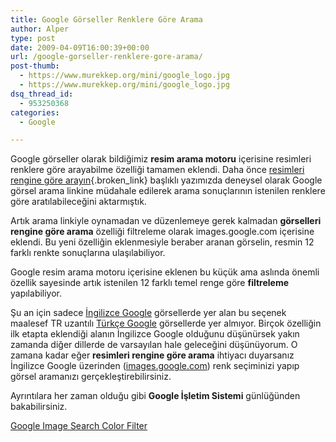 ```yaml
---
title: Google Görseller Renklere Göre Arama
author: Alper
type: post
date: 2009-04-09T16:00:39+00:00
url: /google-gorseller-renklere-gore-arama/
post-thumb:
  - https://www.murekkep.org/mini/google_logo.jpg
  - https://www.murekkep.org/mini/google_logo.jpg
dsq_thread_id:
  - 953250368
categories:
  - Google

---
```

Google görseller olarak bildiğimiz **resim arama motoru** içerisine resimleri renklere göre arayabilme özelliği tamamen eklendi. Daha önce [resimleri rengine göre arayın][1]{.broken_link} başlıklı yazımızda deneysel olarak Google görsel arama linkine müdahale edilerek arama sonuçlarının istenilen renklere göre aratılabileceğini aktarmıştık. 

Artık arama linkiyle oynamadan ve düzenlemeye gerek kalmadan **görselleri rengine göre arama** özelliği filtreleme olarak images.google.com içerisine eklendi. Bu yeni özelliğin eklenmesiyle beraber aranan görselin, resmin 12 farklı renkte sonuçlarına ulaşılabiliyor. <!--more-->

Google resim arama motoru içerisine eklenen bu küçük ama aslında önemli özellik sayesinde artık istenilen 12 farklı temel renge göre **filtreleme** yapılabiliyor. 

Şu an için sadece [İngilizce Google][2] görsellerde yer alan bu seçenek maalesef TR uzantılı [Türkçe Google][3] görsellerde yer almıyor. Birçok özelliğin ilk etapta eklendiği alanın İngilizce Google olduğunu düşünürsek yakın zamanda diğer dillerde de varsayılan hale geleceğini düşünüyorum. O zamana kadar eğer **resimleri rengine göre arama** ihtiyacı duyarsanız İngilizce Google üzerinden ([images.google.com][4]) renk seçiminizi yapıp görsel aramanızı gerçekleştirebilirsiniz. 

Ayrıntılara her zaman olduğu gibi **Google İşletim Sistemi** günlüğünden bakabilirsiniz. 

[Google Image Search Color Filter][5]

 [1]: https://www.murekkep.org/resimleri-rengine-gore-arayin-1591
 [2]: http://google.com
 [3]: http://google.com.tr
 [4]: http://images.google.com/
 [5]: http://googlesystem.blogspot.com/2009/04/google-image-search-color-filter.html